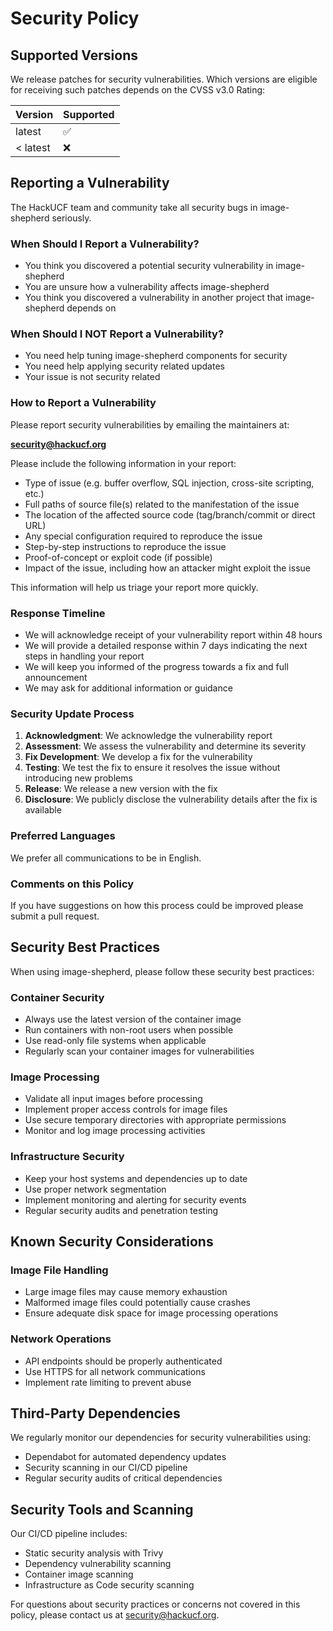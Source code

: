 # Security Policy

## Supported Versions

We release patches for security vulnerabilities. Which versions are eligible for receiving such patches depends on the CVSS v3.0 Rating:

| Version | Supported          |
| ------- | ------------------ |
| latest  | :white_check_mark: |
| < latest| :x:                |

## Reporting a Vulnerability

The HackUCF team and community take all security bugs in image-shepherd seriously.

### When Should I Report a Vulnerability?

- You think you discovered a potential security vulnerability in image-shepherd
- You are unsure how a vulnerability affects image-shepherd
- You think you discovered a vulnerability in another project that image-shepherd depends on

### When Should I NOT Report a Vulnerability?

- You need help tuning image-shepherd components for security
- You need help applying security related updates
- Your issue is not security related

### How to Report a Vulnerability

Please report security vulnerabilities by emailing the maintainers at:

**security@hackucf.org**

Please include the following information in your report:

- Type of issue (e.g. buffer overflow, SQL injection, cross-site scripting, etc.)
- Full paths of source file(s) related to the manifestation of the issue
- The location of the affected source code (tag/branch/commit or direct URL)
- Any special configuration required to reproduce the issue
- Step-by-step instructions to reproduce the issue
- Proof-of-concept or exploit code (if possible)
- Impact of the issue, including how an attacker might exploit the issue

This information will help us triage your report more quickly.

### Response Timeline

- We will acknowledge receipt of your vulnerability report within 48 hours
- We will provide a detailed response within 7 days indicating the next steps in handling your report
- We will keep you informed of the progress towards a fix and full announcement
- We may ask for additional information or guidance

### Security Update Process

1. **Acknowledgment**: We acknowledge the vulnerability report
2. **Assessment**: We assess the vulnerability and determine its severity
3. **Fix Development**: We develop a fix for the vulnerability
4. **Testing**: We test the fix to ensure it resolves the issue without introducing new problems
5. **Release**: We release a new version with the fix
6. **Disclosure**: We publicly disclose the vulnerability details after the fix is available

### Preferred Languages

We prefer all communications to be in English.

### Comments on this Policy

If you have suggestions on how this process could be improved please submit a pull request.

## Security Best Practices

When using image-shepherd, please follow these security best practices:

### Container Security
- Always use the latest version of the container image
- Run containers with non-root users when possible
- Use read-only file systems when applicable
- Regularly scan your container images for vulnerabilities

### Image Processing
- Validate all input images before processing
- Implement proper access controls for image files
- Use secure temporary directories with appropriate permissions
- Monitor and log image processing activities

### Infrastructure Security
- Keep your host systems and dependencies up to date
- Use proper network segmentation
- Implement monitoring and alerting for security events
- Regular security audits and penetration testing

## Known Security Considerations

### Image File Handling
- Large image files may cause memory exhaustion
- Malformed image files could potentially cause crashes
- Ensure adequate disk space for image processing operations

### Network Operations
- API endpoints should be properly authenticated
- Use HTTPS for all network communications
- Implement rate limiting to prevent abuse

## Third-Party Dependencies

We regularly monitor our dependencies for security vulnerabilities using:
- Dependabot for automated dependency updates
- Security scanning in our CI/CD pipeline
- Regular security audits of critical dependencies

## Security Tools and Scanning

Our CI/CD pipeline includes:
- Static security analysis with Trivy
- Dependency vulnerability scanning
- Container image scanning
- Infrastructure as Code security scanning

For questions about security practices or concerns not covered in this policy, please contact us at security@hackucf.org.